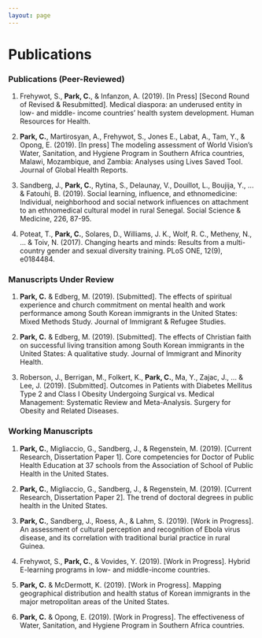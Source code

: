 ```yaml
---
layout: page
---
```


# Publications

### Publications (Peer-Reviewed)
1. Frehywot, S., __Park, C.__, & Infanzon, A. (2019). [In Press] [Second Round of Revised & Resubmitted]. Medical diaspora: an underused entity in low- and middle- income countries’ health system development. Human Resources for Health.

2. __Park, C.__, Martirosyan, A., Frehywot, S., Jones E., Labat, A., Tam, Y., & Opong, E. (2019). [In press] The modeling assessment of World Vision’s Water, Sanitation, and Hygiene Program in Southern Africa countries, Malawi, Mozambique, and Zambia: Analyses using Lives Saved Tool. Journal of Global Health Reports.

3. Sandberg, J., __Park, C.__, Rytina, S., Delaunay, V., Douillot, L., Boujija, Y., ... & Fatouhi, B. (2019). Social learning, influence, and ethnomedicine: Individual, neighborhood and social network influences on attachment to an ethnomedical cultural model in rural Senegal. Social Science & Medicine, 226, 87-95.

4. Poteat, T., __Park, C.__, Solares, D., Williams, J. K., Wolf, R. C., Metheny, N., ... & Toiv, N. (2017). Changing hearts and minds: Results from a multi-country gender and sexual diversity training. PLoS ONE, 12(9), e0184484.


### Manuscripts Under Review
1. __Park, C.__ & Edberg, M. (2019). [Submitted]. The effects of spiritual experience and church commitment on mental health and work performance among South Korean immigrants in the United States: Mixed Methods Study. Journal of Immigrant & Refugee Studies.

2. __Park, C.__ & Edberg, M. (2019). [Submitted]. The effects of Christian faith on successful living transition among South Korean immigrants in the United States: A qualitative study. Journal of Immigrant and Minority Health.

3. Roberson, J., Berrigan, M., Folkert, K., __Park, C.__, Ma, Y., Zajac, J., … & Lee, J. (2019). [Submitted]. Outcomes in Patients with Diabetes Mellitus Type 2 and Class I Obesity Undergoing Surgical vs. Medical Management: Systematic Review and Meta-Analysis. Surgery for Obesity and Related Diseases.

### Working Manuscripts
1. __Park, C.__, Migliaccio, G., Sandberg, J., & Regenstein, M. (2019). [Current Research, Dissertation Paper 1]. Core competencies for Doctor of Public Health Education at 37 schools from the Association of School of Public Health in the United States.

2. __Park, C.__, Migliaccio, G., Sandberg, J., & Regenstein, M. (2019). [Current Research, Dissertation Paper 2]. The trend of doctoral degrees in public health in the United States.

3. __Park, C.__, Sandberg, J., Roess, A., & Lahm, S. (2019). [Work in Progress]. An assessment of cultural perception and recognition of Ebola virus disease, and its correlation with traditional burial practice in rural Guinea.

4. Frehywot, S., __Park, C.__, & Vovides, Y. (2019). [Work in Progress]. Hybrid E-learning programs in low- and middle-income countries.

5. __Park, C.__ & McDermott, K. (2019). [Work in Progress]. Mapping geographical distribution and health status of Korean immigrants in the major metropolitan areas of the United States.

6. __Park, C.__ & Opong, E. (2019). [Work in Progress]. The effectiveness of Water, Sanitation, and Hygiene Program in Southern Africa countries. 
